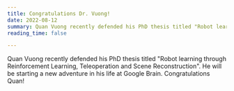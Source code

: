 ```yaml
---
title: Congratulations Dr. Vuong!
date: 2022-08-12
summary: Quan Vuong recently defended his PhD thesis titled "Robot learning through Reinforcement Learning, Teleoperation and Scene Reconstruction". He will be starting a new adventure in his life at Google Brain. Congratulations Quan!
reading_time: false

---
```


<!--more-->

Quan Vuong recently defended his PhD thesis titled "Robot learning through Reinforcement Learning, Teleoperation and Scene Reconstruction". He will be starting a new adventure in his life at Google Brain. Congratulations Quan!
